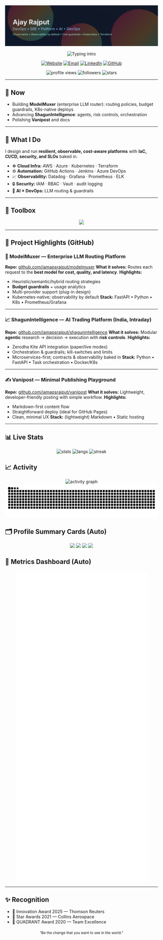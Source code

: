<!-- Ajay Rajput — Portfolio README (Radical) -->

<p align="center">
  <img src="./assets/banners/header-radical.svg" alt="Ajay Rajput banner" />
</p>

<!-- Typing intro (separate element; GitHub does not allow z-index layering) -->
<p align="center">
  <img src="https://readme-typing-svg.demolab.com?font=Fira+Code&weight=600&size=22&duration=2800&pause=1200&center=true&vCenter=true&width=1000&lines=Lead+SRE+%7C+DevOps+%7C+Platform+Engineering;Creator+of+ModelMuxer;Cloud-native%2C+observable%2C+cost-aware+systems" alt="Typing intro"/>
</p>

<p align="center">
  <a href="https://ajayrajput.link"><img alt="Website" src="https://img.shields.io/badge/🌐_Portfolio-ajayrajput.link-1E90FF?style=for-the-badge"></a>
  <a href="mailto:iamapsrajput@outlook.com"><img alt="Email" src="https://img.shields.io/badge/Email-iamapsrajput%40outlook.com-D14836?style=for-the-badge&logo=gmail&logoColor=white"></a>
  <a href="https://www.linkedin.com/in/iamapsrajput/"><img alt="LinkedIn" src="https://img.shields.io/badge/LinkedIn-Connect-0A66C2?style=for-the-badge&logo=linkedin&logoColor=white"></a>
  <a href="https://github.com/iamapsrajput"><img alt="GitHub" src="https://img.shields.io/badge/GitHub-Follow-181717?style=for-the-badge&logo=github"></a>
</p>

<p align="center">
  <img src="https://komarev.com/ghpvc/?username=iamapsrajput&style=for-the-badge&label=Profile+Views" alt="profile views"/>
  <img src="https://img.shields.io/github/followers/iamapsrajput?style=for-the-badge&label=Followers" alt="followers"/>
  <img src="https://img.shields.io/github/stars/iamapsrajput?affiliations=OWNER%2CCOLLABORATOR&style=for-the-badge&label=Stars" alt="stars"/>
</p>

---

## 🔴 Now

- Building **ModelMuxer** (enterprise LLM router): routing policies, budget
  guardrails, K8s-native deploys
- Advancing **ShagunIntelligence**: agents, risk controls, orchestration
- Polishing **Vanipost** and docs

---

## 🚀 What I Do

I design and run **resilient, observable, cost-aware platforms** with **IaC,
CI/CD, security, and SLOs** baked in.

- ☸️ **Cloud Infra:** AWS · Azure · Kubernetes · Terraform
- ⚙️ **Automation:** GitHub Actions · Jenkins · Azure DevOps
- 📈 **Observability:** Datadog · Grafana · Prometheus · ELK
- 🔒 **Security:** IAM · RBAC · Vault · audit logging
- 🤖 **AI × DevOps:** LLM routing & guardrails

---

## 🧰 Toolbox

<p align="center">
  <img src="https://skillicons.dev/icons?i=aws,azure,kubernetes,terraform,docker,githubactions,ansible,linux,python,bash,c,cpp,postgres,mongodb,grafana,prometheus&perline=8" />
</p>

---

## 📌 Project Highlights (GitHub)

### 🧠 ModelMuxer — Enterprise LLM Routing Platform

**Repo:**
<a href="https://github.com/iamapsrajput/modelmuxer">github.com/iamapsrajput/modelmuxer</a>
**What it solves:** Routes each request to the **best model for cost, quality,
and latency**. **Highlights:**

- Heuristic/semantic/hybrid routing strategies
- **Budget guardrails** + usage analytics
- Multi-provider support (plug-in design)
- Kubernetes-native; observability by default **Stack:** FastAPI • Python • K8s
  • Prometheus/Grafana

---

### 📈 ShagunIntelligence — AI Trading Platform (India, Intraday)

**Repo:**
<a href="https://github.com/iamapsrajput/shagunintelligence">github.com/iamapsrajput/shagunintelligence</a>
**What it solves:** Modular **agentic** research → decision → execution with
**risk controls**. **Highlights:**

- Zerodha Kite API integration (paper/live modes)
- Orchestration & guardrails; kill-switches and limits
- Microservices-first; contracts & observability baked in **Stack:** Python •
  FastAPI • Task orchestration • Docker/K8s

---

### ✍️ Vanipost — Minimal Publishing Playground

**Repo:**
<a href="https://github.com/iamapsrajput/vanipost">github.com/iamapsrajput/vanipost</a>
**What it solves:** Lightweight, developer-friendly posting with simple
workflow. **Highlights:**

- Markdown-first content flow
- Straightforward deploy (ideal for GitHub Pages)
- Clean, minimal UX **Stack:** (lightweight) Markdown • Static hosting

---

## 📊 Live Stats

<div align="center">
  <img src="https://github-readme-stats.vercel.app/api?username=iamapsrajput&show_icons=true&theme=radical&hide_border=true" height="165" alt="stats"/>
  <img src="https://github-readme-stats.vercel.app/api/top-langs/?username=iamapsrajput&layout=compact&theme=radical&hide_border=true" height="165" alt="langs"/>
  <img src="https://streak-stats.demolab.com?user=iamapsrajput&theme=radical&hide_border=true" height="165" alt="streak"/>
</div>

## 📈 Activity

<div align="center">
  <img src="https://github-readme-activity-graph.vercel.app/graph?username=iamapsrajput&theme=react-dark&hide_border=true" alt="activity graph"/>
  <img src="https://raw.githubusercontent.com/iamapsrajput/iamapsrajput/output/github-contribution-grid-snake.svg" alt="snake"/>
</div>

## 🗂 Profile Summary Cards (Auto)

<p align="center">
  <img src="https://github-profile-summary-cards.vercel.app/api/cards/profile-details?username=iamapsrajput&theme=github_dark" />
  <img src="https://github-profile-summary-cards.vercel.app/api/cards/repos-per-language?username=iamapsrajput&theme=github_dark" />
  <img src="https://github-profile-summary-cards.vercel.app/api/cards/most-commit-language?username=iamapsrajput&theme=github_dark" />
  <img src="https://github-profile-summary-cards.vercel.app/api/cards/stats?username=iamapsrajput&theme=github_dark" />
</p>

## 🧩 Metrics Dashboard (Auto)

<p align="center"><img src="./metrics.svg" alt="metrics dashboard"/></p>

---

## ✨ Recognition

- 🏅 Innovation Award 2025 — Thomson Reuters
- 🌟 Star Awards 2021 — Collins Aerospace
- 🤝 QUADRANT Award 2020 — Team Excellence

<p align="center"><sub>“Be the change that you want to see in the world.”</sub></p>
